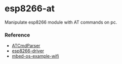 # esp8266-at

Manipulate esp8266 module with AT commands on pc.


### Reference

* [ATCmdParser](https://github.com/ARMmbed/mbed-os/blob/master/platform/ATCmdParser.cpp)
* [esp8266-driver](https://github.com/ARMmbed/esp8266-driver)
* [mbed-os-example-wifi](https://github.com/ARMmbed/mbed-os-example-wifi)
